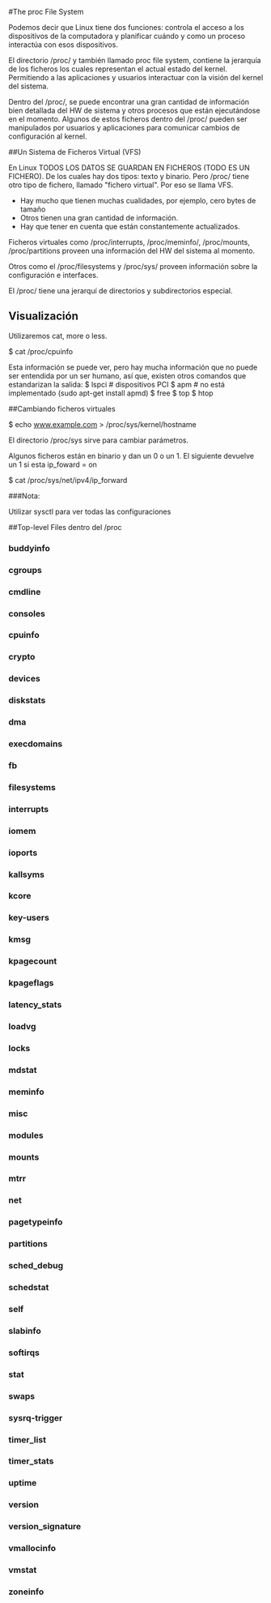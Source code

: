 #The proc File System

Podemos decir que Linux tiene dos funciones: controla el acceso a los dispositivos de la computadora y planificar cuándo y como un proceso interactúa con esos dispositivos.

El directorio /proc/ y también llamado proc file system, contiene la jerarquía de los ficheros los cuales representan el actual estado del kernel. Permitiendo a las aplicaciones y usuarios interactuar con la visión del kernel del sistema.

Dentro del /proc/, se puede encontrar una gran cantidad de información bien detallada del HW de sistema y otros procesos que están ejecutándose en el momento. Algunos de estos ficheros dentro del /proc/ pueden ser manipulados por usuarios y aplicaciones para comunicar cambios de configuración al kernel.

##Un Sistema de Ficheros Virtual (VFS)

En Linux TODOS LOS DATOS SE GUARDAN EN FICHEROS (TODO ES UN FICHERO). De los cuales hay dos tipos: texto y binario.
Pero /proc/ tiene otro tipo de fichero, llamado "fichero virtual". Por eso se llama VFS.

- Hay mucho que tienen muchas cualidades, por ejemplo, cero bytes de tamaño
- Otros tienen una gran cantidad de información.
- Hay que tener en cuenta que están constantemente actualizados.

Ficheros virtuales como /proc/interrupts, /proc/meminfo/, /proc/mounts, /proc/partitions proveen una información del HW del sistema al momento.

Otros como el /proc/filesystems y /proc/sys/ proveen información sobre la configuración e interfaces.

El /proc/ tiene una jerarquí de directorios y subdirectorios especial.

## Visualización

Utilizaremos cat, more o less.

$ cat /proc/cpuinfo

Esta información se puede ver, pero hay mucha información que no puede ser entendida por un ser humano, así que, existen otros comandos que estandarizan la salida: 
$ lspci # dispositivos PCI
$ apm # no está implementado (sudo apt-get install apmd)
$ free
$ top
$ htop

##Cambiando ficheros virtuales

$ echo www.example.com > /proc/sys/kernel/hostname 

El directorio /proc/sys sirve para cambiar parámetros.

Algunos ficheros están en binario y dan un 0 o un 1. El siguiente devuelve un 1 si esta ip_foward = on	

$ cat /proc/sys/net/ipv4/ip_forward 

###Nota: 

Utilizar sysctl para ver todas las configuraciones

##Top-level Files dentro del /proc

### buddyinfo
### cgroups
### cmdline
### consoles
### cpuinfo
### crypto
### devices
### diskstats
### dma
### execdomains
### fb
### filesystems
### interrupts
### iomem
### ioports
### kallsyms
### kcore
### key-users
### kmsg
### kpagecount
### kpageflags
### latency_stats
### loadvg
### locks
### mdstat
### meminfo
### misc
### modules
### mounts
### mtrr
### net
### pagetypeinfo
### partitions
### sched_debug
### schedstat
### self
### slabinfo
### softirqs
### stat
### swaps
### sysrq-trigger
### timer_list
### timer_stats
### uptime
### version
### version_signature
### vmallocinfo
### vmstat
### zoneinfo
